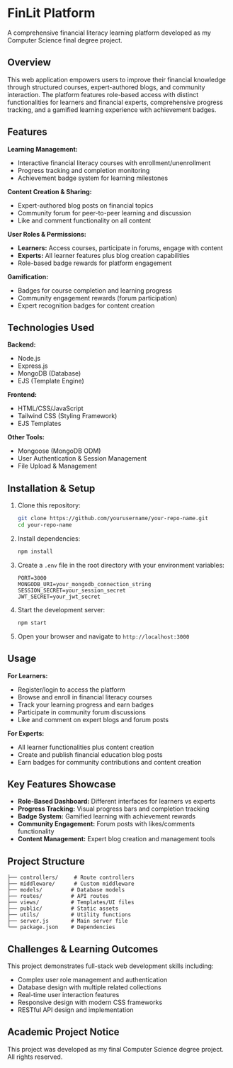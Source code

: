 # FinLit Platform

A comprehensive financial literacy learning platform developed as my Computer Science final degree project.

## Overview

This web application empowers users to improve their financial knowledge through structured courses, expert-authored blogs, and community interaction. The platform features role-based access with distinct functionalities for learners and financial experts, comprehensive progress tracking, and a gamified learning experience with achievement badges.

## Features

**Learning Management:**
- Interactive financial literacy courses with enrollment/unenrollment
- Progress tracking and completion monitoring
- Achievement badge system for learning milestones

**Content Creation & Sharing:**
- Expert-authored blog posts on financial topics
- Community forum for peer-to-peer learning and discussion
- Like and comment functionality on all content

**User Roles & Permissions:**
- **Learners:** Access courses, participate in forums, engage with content
- **Experts:** All learner features plus blog creation capabilities
- Role-based badge rewards for platform engagement

**Gamification:**
- Badges for course completion and learning progress
- Community engagement rewards (forum participation)
- Expert recognition badges for content creation

## Technologies Used

**Backend:**
- Node.js
- Express.js
- MongoDB (Database)
- EJS (Template Engine)

**Frontend:**
- HTML/CSS/JavaScript
- Tailwind CSS (Styling Framework)
- EJS Templates

**Other Tools:**
- Mongoose (MongoDB ODM)
- User Authentication & Session Management
- File Upload & Management

## Installation & Setup

1. Clone this repository:
   ```bash
   git clone https://github.com/yourusername/your-repo-name.git
   cd your-repo-name
   ```

2. Install dependencies:
   ```bash
   npm install
   ```

3. Create a `.env` file in the root directory with your environment variables:
   ```
   PORT=3000
   MONGODB_URI=your_mongodb_connection_string
   SESSION_SECRET=your_session_secret
   JWT_SECRET=your_jwt_secret
   ```

4. Start the development server:
   ```bash
   npm start
   ```

5. Open your browser and navigate to `http://localhost:3000`

## Usage

**For Learners:**
- Register/login to access the platform
- Browse and enroll in financial literacy courses
- Track your learning progress and earn badges
- Participate in community forum discussions
- Like and comment on expert blogs and forum posts

**For Experts:**
- All learner functionalities plus content creation
- Create and publish financial education blog posts
- Earn badges for community contributions and content creation

## Key Features Showcase

- **Role-Based Dashboard:** Different interfaces for learners vs experts
- **Progress Tracking:** Visual progress bars and completion tracking
- **Badge System:** Gamified learning with achievement rewards
- **Community Engagement:** Forum posts with likes/comments functionality
- **Content Management:** Expert blog creation and management tools

## Project Structure

```
├── controllers/     # Route controllers
├── middleware/      # Custom middleware
├── models/         # Database models
├── routes/         # API routes
├── views/          # Templates/UI files
├── public/         # Static assets
├── utils/          # Utility functions
├── server.js       # Main server file
└── package.json    # Dependencies
```

## Challenges & Learning Outcomes

This project demonstrates full-stack web development skills including:
- Complex user role management and authentication
- Database design with multiple related collections
- Real-time user interaction features
- Responsive design with modern CSS frameworks
- RESTful API design and implementation

## Academic Project Notice

This project was developed as my final Computer Science degree project. All rights reserved.
